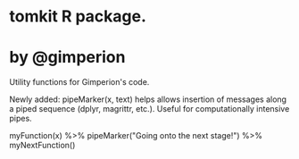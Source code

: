 # tomkit R package.
by @gimperion
=====================

Utility functions for Gimperion's code.

Newly added:  pipeMarker(x, text) helps allows insertion of messages along a piped sequence (dplyr, magrittr, etc.).  Useful for computationally intensive pipes.

myFunction(x) %>%
    pipeMarker("Going onto the next stage!") %>%
    myNextFunction()
